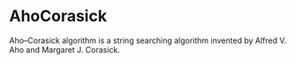 # AhoCorasick
Aho–Corasick algorithm is a string searching algorithm invented by Alfred V. Aho and Margaret J. Corasick.
